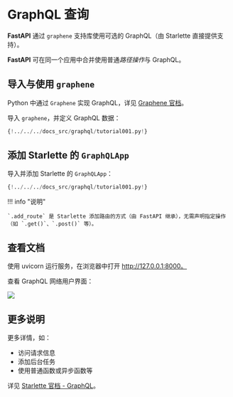 # GraphQL 查询

**FastAPI** 通过 `graphene` 支持库使用可选的 GraphQL（由 Starlette 直接提供支持）。

 **FastAPI** 可在同一个应用中合并使用普通*路径操作*与 GraphQL。

## 导入与使用 `graphene`

Python 中通过 `Graphene` 实现 GraphQL，详见 <a href="https://docs.graphene-python.org/en/latest/quickstart/" class="external-link" target="_blank">Graphene 官档</a>。

导入 `graphene`，并定义 GraphQL 数据：

```Python hl_lines="1  6-10"
{!../../../docs_src/graphql/tutorial001.py!}
```

## 添加 Starlette 的 `GraphQLApp`

导入并添加 Starlette 的 `GraphQLApp`：

```Python hl_lines="3  14"
{!../../../docs_src/graphql/tutorial001.py!}
```

!!! info "说明"

    `.add_route` 是 Starlette 添加路由的方式（由 FastAPI 继承），无需声明指定操作（如 `.get()`、`.post()` 等）。

## 查看文档

使用 uvicorn 运行服务，在浏览器中打开 <a href="http://127.0.0.1:8000" class="external-link" target="_blank">http://127.0.0.1:8000。</a>

查看 GraphQL 网络用户界面：

<img src="/img/tutorial/graphql/image01.png">

## 更多说明

更多详情，如：

* 访问请求信息
* 添加后台任务
* 使用普通函数或异步函数等

详见 <a href="https://www.starlette.io/graphql/" class="external-link" target="_blank">Starlette 官档 - GraphQL</a>。
